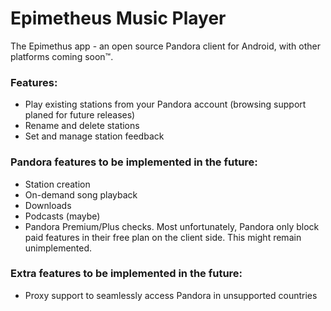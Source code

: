 # Epimetheus Music Player
The Epimethus app - an open source Pandora client for Android, with other platforms coming soon™. 

### Features:
- Play existing stations from your Pandora account (browsing support planed for future releases)
- Rename and delete stations
- Set and manage station feedback

### Pandora features to be implemented in the future:
- Station creation
- On-demand song playback
- Downloads
- Podcasts (maybe)
- Pandora Premium/Plus checks. Most unfortunately, Pandora only block paid features in their free plan on the client side. This might remain unimplemented.

### Extra features to be implemented in the future:
- Proxy support to seamlessly access Pandora in unsupported countries
